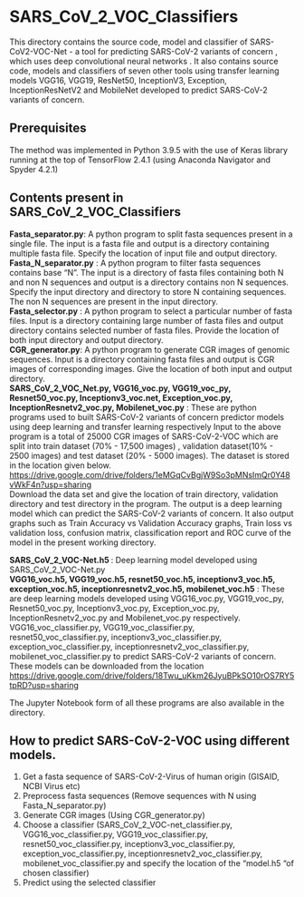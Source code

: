 # SARS_CoV_2_VOC_Classifiers
This directory contains the source code, model and classifier of SARS-CoV2-VOC-Net - a  tool for predicting SARS-CoV-2 variants of concern , which uses deep convolutional neural networks . It also contains source code, models and classifiers of seven other tools using transfer learning models VGG16, VGG19, ResNet50, InceptionV3, Exception, InceptionResNetV2 and MobileNet developed to predict SARS-CoV-2 variants of concern. 
## Prerequisites
The method was implemented in Python 3.9.5 with the use of Keras library running at the top of TensorFlow 2.4.1 (using Anaconda Navigator and Spyder 4.2.1)

## Contents present in SARS_CoV_2_VOC_Classifiers
<b>Fasta_separator.py</b>: A python program to split fasta sequences present in a single file. The input is a fasta file and output is a directory containing multiple fasta file. Specify the location of input file and output directory.</br>
<b>Fasta_N_separator.py</b> : A python program to filter fasta sequences contains base “N”. The input is a directory of fasta files containing both N and non N sequences and output is a directory contains non N sequences. Specify the input directory and directory to store N containing sequences. The non N sequences are present in the input directory.</br>
<b>Fasta_selector.py</b> : A python program to select a particular number of fasta files. Input is a directory containing large number of fasta files and output directory contains selected number of fasta files. Provide the location of both input directory and output directory.</br>
<b>CGR_generator.py</b>: A python program to generate CGR images of genomic sequences. Input is a directory containing fasta files and output is CGR images of corresponding images. Give the location of both input and output directory.</br>
<b>SARS_CoV_2_VOC_Net.py, VGG16_voc.py, VGG19_voc_py, Resnet50_voc.py, Inceptionv3_voc.net, Exception_voc.py, InceptionResnetv2_voc.py, Mobilenet_voc.py</b> : These are python programs used to built  SARS-CoV-2 variants of concern predictor models using deep learning and transfer learning respectively
Input to the above program is a total of 25000 CGR images of SARS-CoV-2-VOC which are split into train dataset (70% - 17,500 images) , validation dataset(10% - 2500 images) and test dataset (20% - 5000 images). The dataset is stored in the location given below.</br>https://drive.google.com/drive/folders/1eMGqCvBgjW9So3pMNsImQr0Y48vWkF4n?usp=sharing </br>
Download the data set and give the location of train directory, validation directory and test directory in the program. The output is a deep learning model which can predict the SARS-CoV-2 variants of concern. It also output graphs such as Train Accuracy vs Validation Accuracy graphs, Train loss vs validation loss, confusion matrix, classification report and ROC curve of the model in the present working directory. 


<b>SARS_CoV_2_VOC-Net.h5 </b>: Deep learning model developed using SARS_CoV_2_VOC-Net.py</br>
<b>VGG16_voc.h5, VGG19_voc.h5, resnet50_voc.h5, inceptionv3_voc.h5, exception_voc.h5, inceptionresnetv2_voc.h5, mobilenet_voc.h5</b> : These are  deep learning models developed using VGG16_voc.py, VGG19_voc_py, Resnet50_voc.py, Inceptionv3_voc.py, Exception_voc.py, InceptionResnetv2_voc.py and Mobilenet_voc.py respectively.
VGG16_voc_classifier.py, VGG19_voc_classifier.py, resnet50_voc_classifier.py, inceptionv3_voc_classifier.py, exception_voc_classifier.py, inceptionresnetv2_voc_classifier.py, mobilenet_voc_classifier.py to predict SARS-CoV-2 variants of concern. These models can be downloaded from the location</br>
https://drive.google.com/drive/folders/18Twu_uKkm26JyuBPkSO10rOS7RY5tpRD?usp=sharing</br>

The Jupyter Notebook form of all these programs are also available in the directory.</br>

## How to predict SARS-CoV-2-VOC  using different models.
1. Get a fasta sequence of  SARS-CoV-2-Virus of human origin (GISAID, NCBI Virus etc)
2. Preprocess fasta sequences (Remove sequences with N using Fasta_N_separator.py)
3. Generate CGR images (Using CGR_generator.py)
4. Choose a classifier (SARS_CoV_2_VOC-net_classifier.py, VGG16_voc_classifier.py, VGG19_voc_classifier.py, resnet50_voc_classifier.py, inceptionv3_voc_classifier.py, exception_voc_classifier.py, inceptionresnetv2_voc_classifier.py, mobilenet_voc_classifier.py and specify the location of the “model.h5 “of chosen classifier)
5. Predict using the selected classifier
